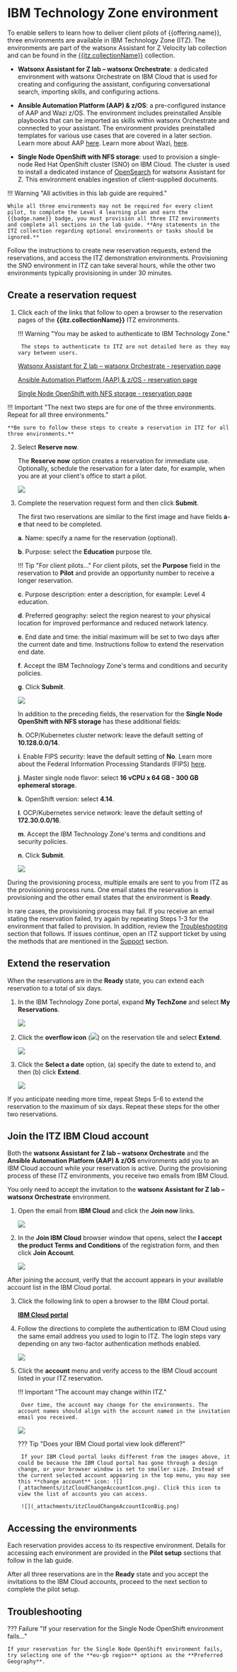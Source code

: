 # IBM Technology Zone environment
To enable sellers to learn how to deliver client pilots of {{offering.name}}, three environments are available in IBM Technology Zone (ITZ). The environments are part of the watsonx Assistant for Z Velocity lab collection and can be found in the <a href="{{itz.collectionURL}}" target="_blank">{{itz.collectionName}}</a> collection.

- **Watsonx Assistant for Z lab – watsonx Orchestrate**: a dedicated environment with watsonx Orchestrate on IBM Cloud that is used for creating and configuring the assistant, configuring conversational search, importing skills, and configuring actions.

- **Ansible Automation Platform (AAP) & z/OS**: a pre-configured instance of AAP and Wazi z/OS. The environment includes preinstalled Ansible playbooks that can be imported as skills within watsonx Orchestrate and connected to your assistant. The environment provides preinstalled templates for various use cases that are covered in a later section. Learn more about AAP <a href="https://www.redhat.com/en/technologies/management/ansible" target="_blank">here</a>. Learn more about Wazi, <a href="https://www.ibm.com/cloud/wazi-as-a-service" target="_blank">here</a>.

- **Single Node OpenShift with NFS storage**: used to provision a single-node Red Hat OpenShift cluster (SNO) on IBM Cloud. The cluster is used to install a dedicated instance of [OpenSearch](https://opensearch.org/) for watsonx Assistant for Z. This environment enables ingestion of client-supplied documents.

<!-- Add architecture info here -->

!!! Warning "All activities in this lab guide are required."

    While all three environments may not be required for every client pilot, to complete the Level 4 learning plan and earn the {{badge.name}} badge, you must provision all three ITZ environments and complete all sections in the lab guide. **Any statements in the ITZ collection regarding optional environments or tasks should be ignored.**

Follow the instructions to create new reservation requests, extend the reservations, and access the ITZ demonstration environments. Provisioning the SNO environment in ITZ can take several hours, while the other two environments typically provisioning in under 30 minutes.

## Create a reservation request
1. Click each of the links that follow to open a browser to the reservation pages of the **{{itz.collectionName}}** ITZ environments.

    !!! Warning "You may be asked to authenticate to IBM Technology Zone."

        The steps to authenticate to ITZ are not detailed here as they may vary between users.

    <a href="{{itz.orchestrateEnv}}" target="_blank">Watsonx Assistant for Z lab – watsonx Orchestrate - reservation page</a>
    
    <a href="{{itz.aapEnv}}" target="_blank">Ansible Automation Platform (AAP) & z/OS - reservation page</a>
    
    <a href="{{itz.snoEnv}}" target="_blank">Single Node OpenShift with NFS storage - reservation page</a>

!!! Important "The next two steps are for one of the three environments. Repeat for all three environments."

    **Be sure to follow these steps to create a reservation in ITZ for all three environments.**

2. Select **Reserve now**.

    The **Reserve now** option creates a reservation for immediate use. Optionally, schedule the reservation for a later date, for example, when you are at your client's office to start a pilot.

    ![](_attachments/itzRSVPReserveNow.png)

3. Complete the reservation request form and then click **Submit**.

    The first two reservations are similar to the first image and have fields **a**-**e** that need to be completed.

    **a**. Name: specify a name for the reservation (optional).

    **b**. Purpose: select the **Education** purpose tile.

    !!! Tip "For client pilots..."
        For client pilots, set the **Purpose** field in the reservation to **Pilot** and provide an opportunity number to receive a longer reservation.

    **c**. Purpose description: enter a description, for example: Level 4 education.

    **d**. Preferred geography: select the region nearest to your physical location for improved performance and reduced network latency.

    **e**. End date and time: the initial maximum will be set to two days after the current date and time. Instructions follow to extend the reservation end date.

    **f**. Accept the IBM Technology Zone's terms and conditions and security policies.

    **g**. Click **Submit**.

    ![](_attachments/itzRSVPReservationPage.png)

    In addition to the preceding fields, the reservation for the **Single Node OpenShift with NFS storage** has these additional fields:

    **h**. OCP/Kubernetes cluster network: leave the default setting of **10.128.0.0/14**.

    **i**. Enable FIPS security: leave the default setting of **No**. Learn more about the Federal Information Processing Standards (FIPS) <a href="https://en.wikipedia.org/wiki/Federal_Information_Processing_Standards#:~:text=The%20Federal%20Information%20Processing%20Standards,States%20government%20agencies%20and%20contractors." target="_blank">here</a>.

    **j**. Master single node flavor: select **16 vCPU x 64 GB - 300 GB ephemeral storage**.

    **k**. OpenShift version: select **4.14**.

    **l**. OCP/Kubernetes service network: leave the default setting of **172.30.0.0/16**.
    
    **m**. Accept the IBM Technology Zone's terms and conditions and security policies.

    **n**. Click **Submit**.

    ![](_attachments/itzRSVPReservationPage2.png)

<div style="page-break-after: always;"></div>

During the provisioning process, multiple emails are sent to you from ITZ as the provisioning process runs. One email states the reservation is provisioning and the other email states that the environment is **Ready**.

In rare cases, the provisioning process may fail. If you receive an email stating the reservation failed, try again by repeating Steps 1-3 for the environment that failed to provision. In addition, review the [Troubleshooting](#troubleshooting) section that follows. If issues continue, open an ITZ support ticket by using the methods that are mentioned in the [Support](index.md#support) section.

## Extend the reservation
When the reservations are in the **Ready** state, you can extend each reservation to a total of six days. 

1. In the IBM Technology Zone portal, expand **My TechZone** and select **My Reservations**.

    ![](_attachments/itzMyReservations.png)

2. Click the **overflow icon** (![](_attachments/overflowIcon.png)) on the reservation tile and select **Extend**.

    ![](_attachments/itzExtendMenu.png)
<div style="page-break-after: always;"></div>

3. Click the **Select a date** option, (a) specify the date to extend to, and then (b) click **Extend**.

    ![](_attachments/itzExtendRsvp.png)

If you anticipate needing more time, repeat Steps 5-6 to extend the reservation to the maximum of six days. Repeat these steps for the other two reservations.
<div style="page-break-after: always;"></div>

## Join the ITZ IBM Cloud account
Both the **watsonx Assistant for Z lab – watsonx Orchestrate** and the **Ansible Automation Platform (AAP) & z/OS** environments add you to an IBM Cloud account while your reservation is active. During the provisioning process of these ITZ environments, you receive two emails from IBM Cloud. 

You only need to accept the invitation to the **watsonx Assistant for Z lab – watsonx Orchestrate** environment.

1. Open the email from **IBM Cloud** and click the **Join now** links.

    ![](_attachments/itzJoinCloudEmail.png)

2. In the **Join IBM Cloud** browser window that opens, select the **I accept the product Terms and Conditions** of the registration form, and then click **Join Account**.

    ![](_attachments/itzJoinCloud.png)

After joining the account, verify that the account appears in your available account list in the IBM Cloud portal.

3. Click the following link to open a browser to the IBM Cloud portal.

    <a href="cloud.ibm.com" target="_blank">**IBM Cloud portal**</a>

4. Follow the directions to complete the authentication to IBM Cloud using the same email address you used to login to ITZ. The login steps vary depending on any two-factor authentication methods enabled. 

    ![](_attachments/itzCloudLogin.png)

5. Click the **account** menu and verify access to the IBM Cloud account listed in your ITZ reservation.

    !!! Important "The account may change within ITZ."

        Over time, the account may change for the environments. The account names should align with the account named in the invitation email you received. 

    ![](_attachments/itzCloudAccountsVerify.png)

    ??? Tip "Does your IBM Cloud portal view look different?"

        If your IBM Cloud portal looks different from the images above, it could be because the IBM Cloud portal has gone through a design change, or your browser window is set to smaller size. Instead of the current selected account appearing in the top menu, you may see this **change account** icon: ![](_attachments/itzCloudChangeAccountIcon.png). Click this icon to view the list of accounts you can access.

        ![](_attachments/itzCloudChangeAccountIconBig.png)

## Accessing the environments
Each reservation provides access to its respective environment. Details for accessing each environment are provided in the **Pilot setup** sections that follow in the lab guide.

After all three reservations are in the **Ready** state and you accept the invitations to the IBM Cloud accounts, proceed to the next section to complete the pilot setup.

## Troubleshooting
??? Failure "If your reservation for the Single Node OpenShift environment fails..."

    If your reservation for the Single Node OpenShift environment fails, try selecting one of the **eu-gb region** options as the **Preferred Geography**. 